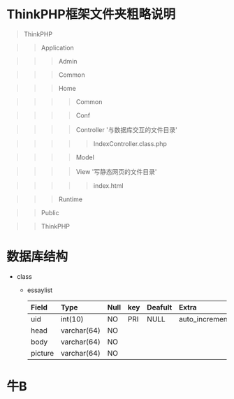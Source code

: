 # ThinkPHP框架文件夹粗略说明
>ThinkPHP

>>Application

>>>Admin

>>>Common

>>>Home

>>>>Common

>>>>Conf

>>>>Controller '与数据库交互的文件目录'

>>>>>IndexController.class.php

>>>>Model

>>>>View '写静态网页的文件目录'

>>>>>index.html 

>>>Runtime

>>Public

>>ThinkPHP



# 数据库结构
* class
  * essaylist

    | Field | Type      | Null | key | Deafult | Extra        |
    |:----- |:----------|:-----|:----|:--------|:-------------|
    |uid    |int(10)    |NO    |PRI  |NULL     |auto_increment|
    |head   |varchar(64)|NO    |     |         |              |
    |body   |varchar(64)|NO    |     |         |              |
    |picture|varchar(64)|NO    |     |         |              |

# 牛B
